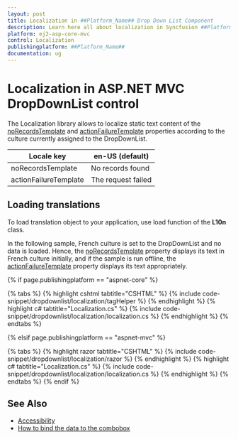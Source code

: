 ```yaml
---
layout: post
title: Localization in ##Platform_Name## Drop Down List Component
description: Learn here all about localization in Syncfusion ##Platform_Name## Drop Down List component of Syncfusion Essential JS 2 and more.
platform: ej2-asp-core-mvc
control: Localization
publishingplatform: ##Platform_Name##
documentation: ug
---
```


# Localization in ASP.NET MVC DropDownList control

The Localization library allows to localize static text content of the [noRecordsTemplate](https://help.syncfusion.com/cr/aspnetcore-js2/Syncfusion.EJ2.DropDowns.DropDownListBuilder.html#Syncfusion_EJ2_DropDowns_DropDownListBuilder_NoRecordsTemplate_System_String_) and [actionFailureTemplate](https://help.syncfusion.com/cr/aspnetcore-js2/Syncfusion.EJ2.DropDowns.DropDownListBuilder.html#Syncfusion_EJ2_DropDowns_DropDownListBuilder_ActionFailureTemplate_System_String_) properties according to the culture currently assigned to the DropDownList.

| Locale key | en-US (default) |
|------------|-----------------|
| noRecordsTemplate |  No records found |
| actionFailureTemplate | The request failed |

## Loading translations

To load translation object to your application, use load function of the **L10n** class.

In the following sample, French culture is set to the DropDownList and no data is loaded. Hence, the [noRecordsTemplate](https://help.syncfusion.com/cr/aspnetcore-js2/Syncfusion.EJ2.DropDowns.DropDownListBuilder.html#Syncfusion_EJ2_DropDowns_DropDownListBuilder_NoRecordsTemplate_System_String_) property displays its text in French culture initially, and if the sample is run offline, the [actionFailureTemplate](https://help.syncfusion.com/cr/aspnetcore-js2/Syncfusion.EJ2.DropDowns.DropDownListBuilder.html#Syncfusion_EJ2_DropDowns_DropDownListBuilder_ActionFailureTemplate_System_String_) property displays its text appropriately.

{% if page.publishingplatform == "aspnet-core" %}

{% tabs %}
{% highlight cshtml tabtitle="CSHTML" %}
{% include code-snippet/dropdownlist/localization/tagHelper %}
{% endhighlight %}
{% highlight c# tabtitle="Localization.cs" %}
{% include code-snippet/dropdownlist/localization/localization.cs %}
{% endhighlight %}
{% endtabs %}

{% elsif page.publishingplatform == "aspnet-mvc" %}

{% tabs %}
{% highlight razor tabtitle="CSHTML" %}
{% include code-snippet/dropdownlist/localization/razor %}
{% endhighlight %}
{% highlight c# tabtitle="Localization.cs" %}
{% include code-snippet/dropdownlist/localization/localization.cs %}
{% endhighlight %}
{% endtabs %}
{% endif %}



## See Also

* [Accessibility](./accessibility/)
* [How to bind the data to the combobox](./data-binding/)